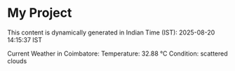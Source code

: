 # My Project

This content is dynamically generated in Indian Time (IST): 2025-08-20 14:15:37 IST


Current Weather in Coimbatore:
Temperature: 32.88 °C
Condition: scattered clouds
